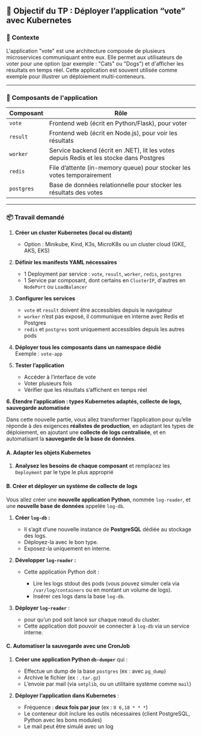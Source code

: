 ## 🎯 **Objectif du TP : Déployer l’application “vote” avec Kubernetes**

### 🧩 **Contexte**
L'application "vote" est une architecture composée de plusieurs microservices communiquant entre eux. Elle permet aux utilisateurs de voter pour une option (par exemple : "Cats" ou "Dogs") et d'afficher les résultats en temps réel. Cette application est souvent utilisée comme exemple pour illustrer un déploiement multi-conteneurs.

---

### 🔧 **Composants de l'application**

| Composant  | Rôle                                                                 |
|------------|----------------------------------------------------------------------|
| `vote`     | Frontend web (écrit en Python/Flask), pour voter                     |
| `result`   | Frontend web (écrit en Node.js), pour voir les résultats             |
| `worker`   | Service backend (écrit en .NET), lit les votes depuis Redis et les stocke dans Postgres |
| `redis`    | File d’attente (in-memory queue) pour stocker les votes temporairement |
| `postgres` | Base de données relationnelle pour stocker les résultats des votes   |

---

### 📦 **Travail demandé**

1. **Créer un cluster Kubernetes (local ou distant)**  
   - Option : Minikube, Kind, K3s, MicroK8s ou un cluster cloud (GKE, AKS, EKS)

2. **Définir les manifests YAML nécessaires**
   - 1 Deployment par service : `vote`, `result`, `worker`, `redis`, `postgres`
   - 1 Service par composant, dont certains en `ClusterIP`, d'autres en `NodePort` ou `LoadBalancer`

3. **Configurer les services**
   - `vote` et `result` doivent être accessibles depuis le navigateur
   - `worker` n’est pas exposé, il communique en interne avec Redis et Postgres
   - `redis` et `postgres` sont uniquement accessibles depuis les autres pods

4. **Déployer tous les composants dans un namespace dédié**  
   Exemple : `vote-app`


5. **Tester l’application**
   - Accéder à l’interface de vote
   - Voter plusieurs fois
   - Vérifier que les résultats s’affichent en temps réel


**6. Étendre l’application : types Kubernetes adaptés, collecte de logs, sauvegarde automatisée**

Dans cette nouvelle partie, vous allez transformer l’application pour qu’elle réponde à des exigences **réalistes de production**, en adaptant les types de déploiement, en ajoutant une **collecte de logs centralisée**, et en automatisant la **sauvegarde de la base de données**.

#### A. Adapter les objets Kubernetes

1. **Analysez les besoins de chaque composant** et remplacez les `Deployment` par le type le plus approprié

#### B. Créer et déployer un système de collecte de logs

Vous allez créer une **nouvelle application Python**, nommée `log-reader`, et une **nouvelle base de données** appelée `log-db`.

1. **Créer `log-db` :**

   * Il s’agit d’une nouvelle instance de **PostgreSQL** dédiée au stockage des logs.
   * Déployez-la avec le bon type.
   * Exposez-la uniquement en interne.

2. **Développer `log-reader` :**

   * Cette application Python doit :

     * Lire les logs stdout des pods (vous pouvez simuler cela via `/var/log/containers` ou en montant un volume de logs).
     * Insérer ces logs dans la base `log-db`.

3. **Déployer `log-reader`** :

   * pour qu’un pod soit lancé sur chaque nœud du cluster.
   * Cette application doit pouvoir se connecter à `log-db` via un service interne.

#### C. Automatiser la sauvegarde avec une CronJob

1. **Créer une application Python `db-dumper`** qui :

   * Effectue un dump de la base `postgres` (ex : avec `pg_dump`)
   * Archive le fichier (ex : `.tar.gz`)
   * L’envoie par mail (via `smtplib`, ou un utilitaire système comme `mail`)

2. **Déployer l’application dans Kubernetes** :

   * Fréquence : **deux fois par jour** (ex : `0 6,18 * * *`)
   * Le conteneur doit inclure les outils nécessaires (client PostgreSQL, Python avec les bons modules)
   * Le mail peut être simulé avec un log

